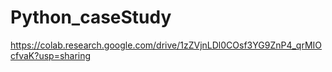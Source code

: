 # Python_caseStudy

https://colab.research.google.com/drive/1zZVjnLDl0COsf3YG9ZnP4_qrMIOcfvaK?usp=sharing
